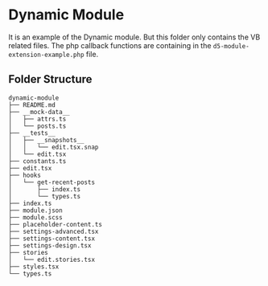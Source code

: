# Dynamic Module
It is an example of the Dynamic module. But this folder only contains the VB related files. The php callback functions are containing in the `d5-module-extension-example.php` file.

## Folder Structure
```
dynamic-module
├── README.md
├── __mock-data__
│   ├── attrs.ts
│   └── posts.ts
├── __tests__
│   ├── __snapshots__
│   │   └── edit.tsx.snap
│   └── edit.tsx
├── constants.ts
├── edit.tsx
├── hooks
│   └── get-recent-posts
│       ├── index.ts
│       └── types.ts
├── index.ts
├── module.json
├── module.scss
├── placeholder-content.ts
├── settings-advanced.tsx
├── settings-content.tsx
├── settings-design.tsx
├── stories
│   └── edit.stories.tsx
├── styles.tsx
└── types.ts
```